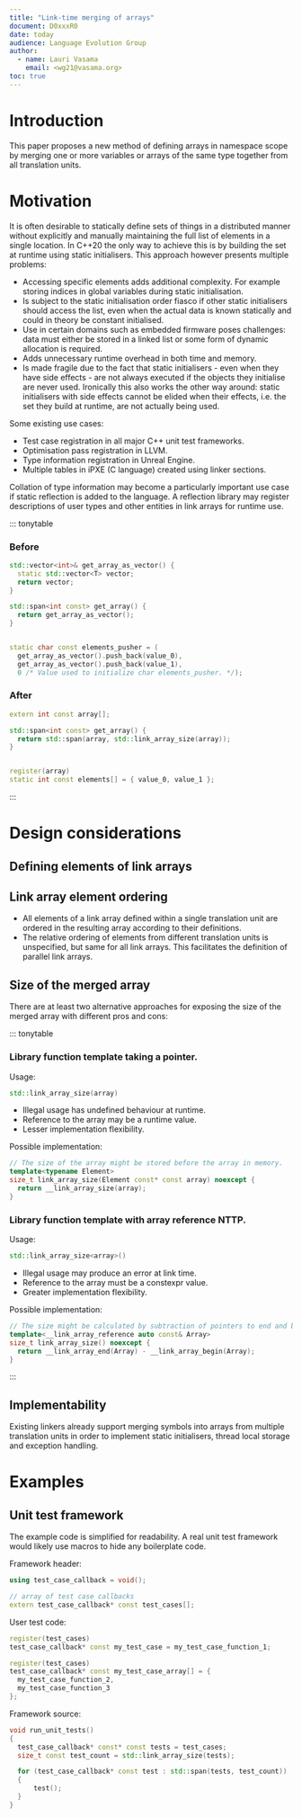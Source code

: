 ```yaml
---
title: "Link-time merging of arrays"
document: D0xxxR0
date: today
audience: Language Evolution Group
author:
  - name: Lauri Vasama
    email: <wg21@vasama.org>
toc: true
---
```


# Introduction

This paper proposes a new method of defining arrays in namespace scope by merging one or more variables or arrays of the same type together from all translation units.

# Motivation

It is often desirable to statically define sets of things in a distributed manner without explicitly and manually maintaining the full list of elements in a single location. In C++20 the only way to achieve this is by building the set at runtime using static initialisers. This approach however presents multiple problems:

* Accessing specific elements adds additional complexity. For example storing indices in global variables during static initialisation.
* Is subject to the static initialisation order fiasco if other static initialisers should access the list, even when the actual data is known statically and could in theory be constant initialised.
* Use in certain domains such as embedded firmware poses challenges: data must either be stored in a linked list or some form of dynamic allocation is required.
* Adds unnecessary runtime overhead in both time and memory.
* Is made fragile due to the fact that static initialisers - even when they have side effects - are not always executed if the objects they initialise are never used.
  Ironically this also works the other way around: static initialisers with side effects cannot be elided when their effects, i.e. the set they build at runtime, are not actually being used.

Some existing use cases:
* Test case registration in all major C++ unit test frameworks.
* Optimisation pass registration in LLVM.
* Type information registration in Unreal Engine.
* Multiple tables in iPXE (C language) created using linker sections.

Collation of type information may become a particularly important use case if static reflection is added to the language. A reflection library may register descriptions of user types and other entities in link arrays for runtime use.

::: tonytable

### Before
```cpp
std::vector<int>& get_array_as_vector() {
  static std::vector<T> vector;
  return vector;
}

std::span<int const> get_array() {
  return get_array_as_vector();
}


static char const elements_pusher = (
  get_array_as_vector().push_back(value_0),
  get_array_as_vector().push_back(value_1),
  0 /* Value used to initialize char elements_pusher. */);
```

### After
```cpp
extern int const array[];

std::span<int const> get_array() {
  return std::span(array, std::link_array_size(array));
}


register(array)
static int const elements[] = { value_0, value_1 };
```
:::

# Design considerations

## Defining elements of link arrays



## Link array element ordering

* All elements of a link array defined within a single translation unit are ordered in the resulting array according to their definitions.
* The relative ordering of elements from different translation units is unspecified, but same for all link arrays. This facilitates the definition of parallel link arrays.

## Size of the merged array

There are at least two alternative approaches for exposing the size of the merged array with different pros and cons:

::: tonytable

### Library function template taking a pointer.

Usage:
```cpp
std::link_array_size(array)
```

* Illegal usage has undefined behaviour at runtime.
* Reference to the array may be a runtime value.
* Lesser implementation flexibility.

Possible implementation:
```cpp
// The size of the array might be stored before the array in memory.
template<typename Element>
size_t link_array_size(Element const* const array) noexcept {
  return __link_array_size(array);
}
```

### Library function template with array reference NTTP.

Usage:
```cpp
std::link_array_size<array>()
```

* Illegal usage may produce an error at link time.
* Reference to the array must be a constexpr value.
* Greater implementation flexibility.

Possible implementation:
```cpp
// The size might be calculated by subtraction of pointers to end and begin symbols generated by the linker.
template<__link_array_reference auto const& Array>
size_t link_array_size() noexcept {
  return __link_array_end(Array) - __link_array_begin(Array);
}
```
:::

## Implementability

Existing linkers already support merging symbols into arrays from multiple translation units in order to implement static initialisers, thread local storage and exception handling.

# Examples

## Unit test framework

The example code is simplified for readability. A real unit test framework would likely use macros to hide any boilerplate code.

Framework header:
```cpp
using test_case_callback = void();

// array of test case callbacks
extern test_case_callback* const test_cases[];
```

User test code:
```cpp
register(test_cases)
test_case_callback* const my_test_case = my_test_case_function_1;

register(test_cases)
test_case_callback* const my_test_case_array[] = {
  my_test_case_function_2,
  my_test_case_function_3
};
```

Framework source:
```cpp
void run_unit_tests()
{
  test_case_callback* const* const tests = test_cases;
  size_t const test_count = std::link_array_size(tests);

  for (test_case_callback* const test : std::span(tests, test_count))
  {
      test();
  }
}
```
